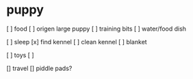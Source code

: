 # puppy


[ ] food
  [ ] origen large puppy
  [ ] training bits
  [ ] water/food dish
  
[ ] sleep
  [x] find kennel
  [ ] clean kennel
  [ ] blanket
  
[ ] toys
  [ ]
  
[] travel
  [] piddle pads?
  
